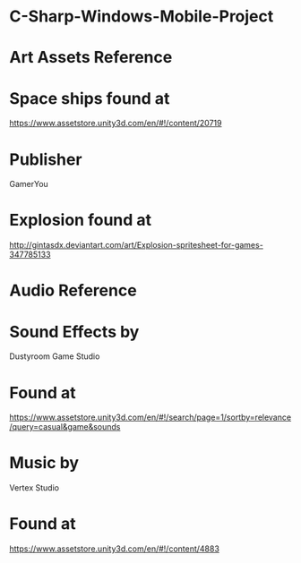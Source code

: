 # C-Sharp-Windows-Mobile-Project

Art Assets Reference 
====================

Space ships found at
====================
https://www.assetstore.unity3d.com/en/#!/content/20719

Publisher
=========
GamerYou

Explosion found at
==================
http://gintasdx.deviantart.com/art/Explosion-spritesheet-for-games-347785133

Audio Reference
===============

Sound Effects by
================
Dustyroom Game Studio

Found at
=========
https://www.assetstore.unity3d.com/en/#!/search/page=1/sortby=relevance/query=casual&game&sounds


Music by
========
Vertex Studio

Found at
========
https://www.assetstore.unity3d.com/en/#!/content/4883

